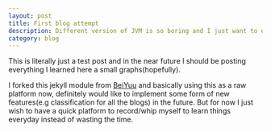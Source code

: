 ```yaml
---
layout: post
title: First blog attempt
description: Different version of JVM is so boring and I just want to do something 
category: blog
---
```


This is literally just a test post and in the near future I should be posting everything I learned here a small graphs(hopefully).

I forked this jekyll module from [BeiYuu][] and basically using this as a raw platform now, definitely would like to implement some form of new features(e.g classification for all the blogs) in the future. But for now I just wish to have a quick platform to record/whip myself to learn things everyday instead of wasting the time. 

[BeiYuu]:    http://beiyuu.com  "BeiYuu"